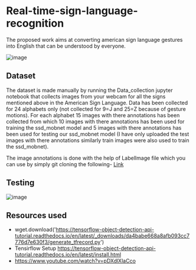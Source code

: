 # Real-time-sign-language-recognition

The proposed work aims at converting american sign language gestures into English that can be understood by everyone.

![image](https://user-images.githubusercontent.com/79049411/153720375-638221e5-a14a-4b01-8a9d-d4842f02a4c7.png)

## Dataset
The dataset is made manually by running the Data_collection jupyter notebook that collects images from your webcam for all the signs mentioned above in the American Sign Language.
Data has been collected for 24 alphabets only (not collected for 9=J and 25=Z because of gesture motions).
For each alphabet 15 images with there annotations has been collected from which 10 images with there annotations has been used for training the ssd_mobnet model and 5 images with there annotations has been used for testing our ssd_mobnet model (I have only uploaded the test images with there annotations similarly train images were also used to train the ssd_mobnet).

The image annotations is done with the help of LabelImage file which you can use by simply git cloning the following- [Link](https://github.com/tzutalin/labelImg)


## Testing

![image](https://user-images.githubusercontent.com/79049411/153720898-44019469-bf62-49e4-830f-24ac18b473d9.png)

## Resources used 
- wget.download('https://tensorflow-object-detection-api-tutorial.readthedocs.io/en/latest/_downloads/da4babe668a8afb093cc7776d7e630f3/generate_tfrecord.py')
- Tensirflow Setup https://tensorflow-object-detection-api-tutorial.readthedocs.io/en/latest/install.html
- https://www.youtube.com/watch?v=pDXdlXlaCco


